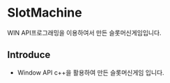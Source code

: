 # SlotMachine
WIN API프로그래밍을 이용하여서 만든 슬롯머신게임입니다.

## Introduce
- Window API c++을 활용하여 만든 슬롯머신게임 입니다.
